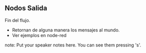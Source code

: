 ## Nodos Salida

Fin del flujo.

*   Retornan de alguna manera los mensajes al mundo.
*   Ver ejemplos en node-red

note:
Put your speaker notes here.
You can see them pressing 's'.
